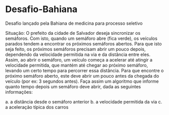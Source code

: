 # Desafio-Bahiana
 Desafio lançado pela Bahiana de medicina para processo seletivo


 Situação: O prefeito da cidade de Salvador deseja sincronizar os semáforos. Com isto, quando um semáforo abre (fica verde), os veículos parados tendem a encontrar os próximos semáforos abertos. Para que isto seja feito, os próximos semáforos precisam abrir um pouco depois, dependendo da velocidade permitida na via e da distância entre eles. Assim, ao abrir o semáforo, um veículo começa a acelerar até atingir a velocidade permitida, que mantém até chegar ao próximo semáforo, levando um certo tempo para percorrer essa distância. Para que encontre o próximo semáforo aberto, este deve abrir um pouco antes da chegada do veículo (por ex: 3 segundos antes). Faça assim um algoritmo que informe quanto tempo depois um semáforo deve abrir, dada as seguintes informações:

a. a distância desde o semáforo anterior
b. a velocidade permitida da via
c. a aceleração típica dos carros
